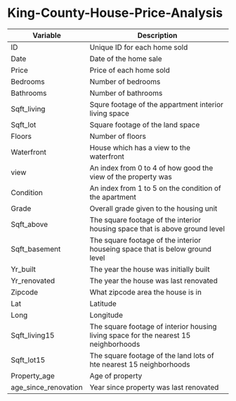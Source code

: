 # King-County-House-Price-Analysis


Variable | Description |
| --- | --- |
| ID | Unique ID for each home sold |
| Date | Date of the home sale |
| Price | Price of each home sold |
| Bedrooms | Number of bedrooms |
| Bathrooms | Number of bathrooms|
| Sqft_living | Squre footage of the appartment interior living space|
| Sqft_lot | Square footage of the land space|
| Floors | Number of floors|
| Waterfront | House which has a view to the waterfront |
| view | An index from 0 to 4 of how good the view of the property was |
| Condition | An index from 1 to 5 on the condition of the apartment|
| Grade | Overall grade given to the housing unit	|
| Sqft_above | The square footage of the interior housing space that is above ground level	|
| Sqft_basement | The square footage of the interior houseing space that is below ground level	|
| Yr_built | The year the house was initially built|
| Yr_renovated | The year the house was last renovated|
| Zipcode | What zipcode area the house is in|
| Lat | Latitude|
| Long | Longitude|
| Sqft_living15 | The square footage of interior housing living space for the nearest 15 neighborhoods|
| Sqft_lot15 | The square footage of the land lots of hte nearest 15 neighborhoods|
| Property_age | Age of property|
| age_since_renovation | Year since property was last renovated|
